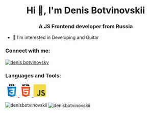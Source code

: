 <h1 align="center">Hi 👋, I'm Denis Botvinovskii</h1>
<h3 align="center">A JS Frontend developer from Russia</h3>



- 👀 I’m interested in Developing and Guitar


<h3 align="left">Connect with me:</h3>
<p align="left">
<a href="https://linkedin.com/in/denis-botvinovsky-4a803417a" target="blank"><img align="center" src="https://raw.githubusercontent.com/rahuldkjain/github-profile-readme-generator/master/src/images/icons/Social/linked-in-alt.svg" alt="denis botvinovsky" height="30" width="40" /></a>
</p>

<h3 align="left">Languages and Tools:</h3>
<p align="left"> <a href="https://www.w3schools.com/css/" target="_blank"> <img src="https://raw.githubusercontent.com/devicons/devicon/master/icons/css3/css3-original-wordmark.svg" alt="css3" width="40" height="40"/> </a> <a href="https://heroku.com" target="_blank"> <img <img src="https://raw.githubusercontent.com/devicons/devicon/master/icons/html5/html5-original-wordmark.svg" alt="html5" width="40" height="40"/> </a> <a href="https://developer.mozilla.org/en-US/docs/Web/JavaScript" target="_blank"> <img src="https://raw.githubusercontent.com/devicons/devicon/master/icons/javascript/javascript-original.svg" alt="javascript" width="40" height="40"/> </a></p>



 <p><img align="left" src="https://github-readme-stats.vercel.app/api/top-langs?username=denisbotvinovskii&show_icons=true&locale=en&layout=compact&theme=tokyonight" alt="denisbotvinovskii" /></p>

<p>&nbsp;<img align="center" src="https://github-readme-stats.vercel.app/api?username=denisbotvinovskii&show_icons=true&locale=en&theme=tokyonight" alt="denisbotvinovskii" /></p>


 
<!---
denisbotvinovskii/denisbotvinovskii is a ✨ special ✨ repository because its `README.md` (this file) appears on your GitHub profile.
You can click the Preview link to take a look at your changes.
--->
